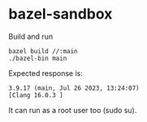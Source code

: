 # bazel-sandbox


Build and run
```
bazel build //:main
./bazel-bin main
```

Expected response is:
```
3.9.17 (main, Jul 26 2023, 13:24:07)
[Clang 16.0.3 ]
```
It can run as a root user too (sudo su).
